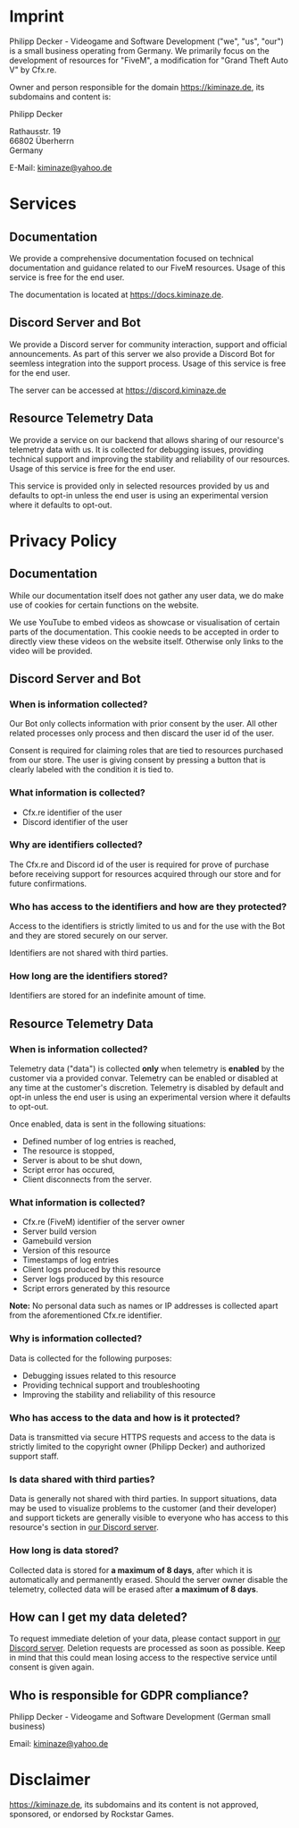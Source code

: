 
# Imprint

Philipp Decker - Videogame and Software Development ("we", "us", "our") is a small business 
operating from Germany. We primarily focus on the development of resources for "FiveM", a 
modification for "Grand Theft Auto V" by Cfx.re.

Owner and person responsible for the domain https://kiminaze.de, its subdomains and content is:

Philipp Decker

Rathausstr. 19<br>
66802 Überherrn<br>
Germany

E-Mail: kiminaze@yahoo.de


# Services

## Documentation

We provide a comprehensive documentation focused on technical documentation and guidance related to 
our FiveM resources. Usage of this service is free for the end user.

The documentation is located at https://docs.kiminaze.de.

## Discord Server and Bot

We provide a Discord server for community interaction, support and official announcements. As part 
of this server we also provide a Discord Bot for seemless integration into the support process. 
Usage of this service is free for the end user.

The server can be accessed at https://discord.kiminaze.de

## Resource Telemetry Data

We provide a service on our backend that allows sharing of our resource's telemetry data with us. 
It is collected for debugging issues, providing technical support and improving the stability and 
reliability of our resources. Usage of this service is free for the end user.

This service is provided only in selected resources provided by us and defaults to opt-in unless 
the end user is using an experimental version where it defaults to opt-out.


# Privacy Policy

## Documentation

While our documentation itself does not gather any user data, we do make use of cookies for certain 
functions on the website.

We use YouTube to embed videos as showcase or visualisation of certain parts of the documentation. 
This cookie needs to be accepted in order to directly view these videos on the website itself. 
Otherwise only links to the video will be provided.


## Discord Server and Bot

### When is information collected?

Our Bot only collects information with prior consent by the user. All other related processes only 
process and then discard the user id of the user.

Consent is required for claiming roles that are tied to resources purchased from our store. The 
user is giving consent by pressing a button that is clearly labeled with the condition it is tied 
to.

### What information is collected?

- Cfx.re identifier of the user
- Discord identifier of the user

### Why are identifiers collected?

The Cfx.re and Discord id of the user is required for prove of purchase before receiving support 
for resources acquired through our store and for future confirmations.

### Who has access to the identifiers and how are they protected?

Access to the identifiers is strictly limited to us and for the use with the Bot and they are 
stored securely on our server.

Identifiers are not shared with third parties.

### How long are the identifiers stored?

Identifiers are stored for an indefinite amount of time.


## Resource Telemetry Data

### When is information collected?

Telemetry data ("data") is collected **only** when telemetry is **enabled** by the customer via a 
provided convar. Telemetry can be enabled or disabled at any time at the customer's discretion. 
Telemetry is disabled by default and opt-in unless the end user is using an experimental version 
where it defaults to opt-out.

Once enabled, data is sent in the following situations:
- Defined number of log entries is reached,
- The resource is stopped,
- Server is about to be shut down,
- Script error has occured,
- Client disconnects from the server.

### What information is collected?

- Cfx.re (FiveM) identifier of the server owner
- Server build version
- Gamebuild version
- Version of this resource
- Timestamps of log entries
- Client logs produced by this resource
- Server logs produced by this resource
- Script errors generated by this resource

**Note:** No personal data such as names or IP addresses is collected apart from the aforementioned 
Cfx.re identifier.

### Why is information collected?

Data is collected for the following purposes:
- Debugging issues related to this resource
- Providing technical support and troubleshooting
- Improving the stability and reliability of this resource

### Who has access to the data and how is it protected?

Data is transmitted via secure HTTPS requests and access to the data is strictly limited to the 
copyright owner (Philipp Decker) and authorized support staff.

### Is data shared with third parties?

Data is generally not shared with third parties. In support situations, data may be used to 
visualize problems to the customer (and their developer) and support tickets are generally visible 
to everyone who has access to this resource's section in 
[our Discord server](https://discord.kiminaze.de).

### How long is data stored?

Collected data is stored for **a maximum of 8 days**, after which it is automatically and 
permanently erased. Should the server owner disable the telemetry, collected data will be erased 
after **a maximum of 8 days**.


## How can I get my data deleted?

To request immediate deletion of your data, please contact support in 
[our Discord server](https://discord.kiminaze.de). Deletion requests are processed as soon as 
possible. Keep in mind that this could mean losing access to the respective service until consent 
is given again.

## Who is responsible for GDPR compliance?

Philipp Decker - Videogame and Software Development (German small business)

Email: kiminaze@yahoo.de


# Disclaimer

https://kiminaze.de, its subdomains and its content is not approved, sponsored, or endorsed by 
Rockstar Games.
